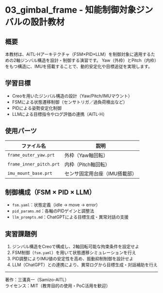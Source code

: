# 03_gimbal_frame - 知能制御対象ジンバルの設計教材

## 概要
本教材は、AITL-Hアーキテクチャ（FSM×PID×LLM）を制御対象に適用するための2軸ジンバル構造を設計・制御する演習です。
Yaw（外枠）とPitch（内枠）をもつ構造に、IMUを搭載することで、動的安定化や目標追従を実現します。

## 学習目標
- Creoを用いたジンバル構造の設計（Yaw/Pitch/IMUマウント）
- FSMによる状態遷移制御（センサトリガ／過負荷検出など）
- PIDによる姿勢安定化制御
- LLMによる目標指令やログ評価の連携（AITL-H）

## 使用パーツ
| ファイル名 | 説明 |
|------------|------|
| `frame_outer_yaw.prt` | 外枠（Yaw軸回転） |
| `frame_inner_pitch.prt` | 内枠（Pitch軸回転） |
| `imu_mount_base.prt` | センサ固定用台座（IMU搭載部） |

## 制御構成（FSM × PID × LLM）
- `fsm.yaml`：状態定義（idle → move → error）
- `pid_params.md`：各軸のPIDゲインと調整法
- `llm_prompts.md`：ChatGPTによる目標生成・異常対話の支援

## 実習課題例
1. ジンバル構造をCreoで構成し、2軸回転可能な拘束条件を設定せよ
2. FSM制御（`fsm.yaml`）を用いて状態遷移シミュレーションを行え
3. PID調整によりIMU値の安定性を高め、振動抑制制御を設計せよ
4. LLM（ChatGPT）との連携により、異常ログから目標生成・対話補助を行え

---

著作：三溝真一（Samizo-AITL）  
ライセンス：MIT（教育目的の使用・PoC活用を歓迎）
